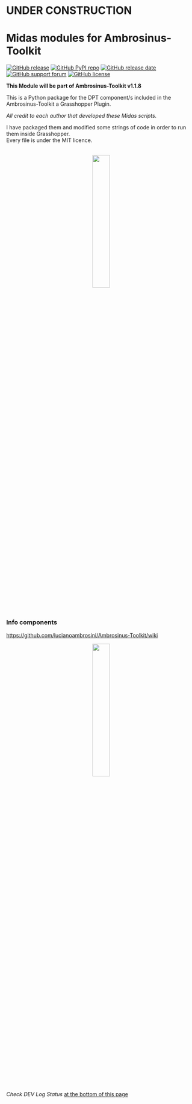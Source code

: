 # UNDER CONSTRUCTION
# Midas modules for Ambrosinus-Toolkit

[![GitHub release](https://img.shields.io/badge/release-v0.0.1-blue)](https://github.com/lucianoambrosini/Ambrosinus-Toolkit/blob/main/latest_version.txt)
[![GitHub PyPI repo](https://img.shields.io/badge/PyPI-repo-yellow)](https://pypi.org/project/atoolkitdpt/)
[![GitHub release date](https://img.shields.io/badge/last%20release%20date-January_2023-green)](https://bit.ly/Ambrosinus-Toolkit)
[![GitHub support forum](https://img.shields.io/badge/Support%20forum-Help-critical)](https://discourse.mcneel.com/t/ambrosinus-toolkit/147124?u=ambrosinus)
[![GitHub license](https://img.shields.io/github/license/lucianoambrosini/Ambrosinus-Toolkit?color=orange)](https://github.com/lucianoambrosini/Ambrosinus-Toolkit/blob/main/LICENSE)

**This Module will be part of Ambrosinus-Toolkit v1.1.8**

This is a Python package for the DPT component/s included in the Ambrosinus-Toolkit a Grasshopper Plugin. 

*All credit to each author that developed these Midas scripts.*

I have packaged them and modified some strings of code in order to run them inside Grasshopper. <br /> 
Every file is under the MIT licence.

<br>

<div align="center">
<img src="https://ambrosinus.altervista.org/blog/wp-content/uploads/2022/11/logo_AT-AD-02.png" width="30%" height="30%">
</div>

<br>
<br>

### Info components
https://github.com/lucianoambrosini/Ambrosinus-Toolkit/wiki

<div align="center">
<img src="" width="30%" height="30%">
</div>

*Check DEV Log Status* [at the bottom of this page](https://ambrosinus.altervista.org/blog/ambrosinus-toolkit/)
